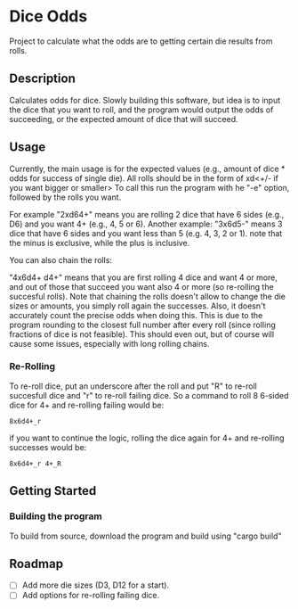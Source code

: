 # Dice Odds

Project to calculate what the odds are to getting certain die results from rolls.

## Description

Calculates odds for dice. Slowly building this software, but idea is to input the dice that you
want to roll, and the program would output the odds of succeeding, or the expected amount of dice that
will succeed.

## Usage

Currently, the main usage is for the expected values (e.g., amount of dice * odds for success of single die).
All rolls should be in the form of <amount of dice>x<die faces>d<wanted number><+/- if you want bigger or smaller>
To call this run the program with he "-e" option, followed by the rolls you want.

For example "2xd64+" means you are rolling 2 dice that have 6 sides (e.g., D6) and you want 4+ (e.g., 4, 5 or 6).
Another example: "3x6d5-" means 3 dice that have 6 sides and you want less than 5 (e.g. 4, 3, 2 or 1). note that the minus is exclusive,
while the plus is inclusive.

You can also chain the rolls:

"4x6d4+ d4+" means that you are first rolling 4 dice and want 4 or more, and out of those that succeed you want also 4 or more (so re-rolling the succesful rolls).
Note that chaining the rolls doesn't allow to change the die sizes or amounts, you simply roll again the successes. Also, it doesn't
accurately count the precise odds when doing this. This is due to the program rounding to the closest full number after every roll (since rolling
fractions of dice is not feasible). This should even out, but of course will cause some issues, especially with long rolling chains.

### Re-Rolling

To re-roll dice, put an underscore after the roll and put "R" to re-roll succesfull dice and "r" to re-roll failing dice.
So a command to roll 8 6-sided dice for 4+ and re-rolling failing would be:
```
8x6d4+_r
```

if you want to continue the logic, rolling the dice again for 4+ and re-rolling successes would be:
```
8x6d4+_r 4+_R
```

## Getting Started

### Building the program

To build from source, download the program and build using "cargo build"

## Roadmap

- [ ] Add more die sizes (D3, D12 for a start).
- [ ] Add options for re-rolling failing dice.
